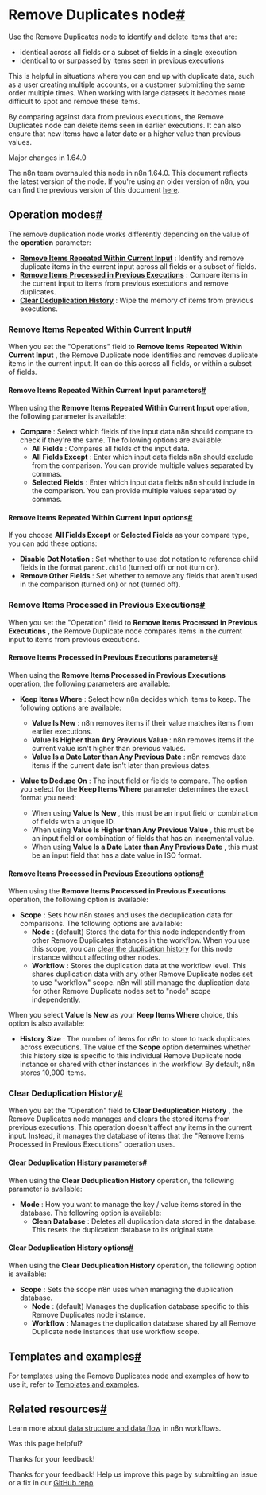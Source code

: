 [ ](https://github.com/n8n-io/n8n-docs/edit/main/docs/integrations/builtin/core-nodes/n8n-nodes-base.removeduplicates/index.md "Edit this page")

# Remove Duplicates node[#](#remove-duplicates-node "Permanent link")

Use the Remove Duplicates node to identify and delete items that are:

  * identical across all fields or a subset of fields in a single execution
  * identical to or surpassed by items seen in previous executions



This is helpful in situations where you can end up with duplicate data, such as a user creating multiple accounts, or a customer submitting the same order multiple times. When working with large datasets it becomes more difficult to spot and remove these items.

By comparing against data from previous executions, the Remove Duplicates node can delete items seen in earlier executions. It can also ensure that new items have a later date or a higher value than previous values.

Major changes in 1.64.0

The n8n team overhauled this node in n8n 1.64.0. This document reflects the latest version of the node. If you're using an older version of n8n, you can find the previous version of this document [here](https://github.com/n8n-io/n8n-docs/blob/7a66308290e6e5b104fcb82a3beafa0d6987df36/docs/integrations/builtin/core-nodes/n8n-nodes-base.removeduplicates.md).

## Operation modes[#](#operation-modes "Permanent link")

The remove duplication node works differently depending on the value of the **operation** parameter:

  * **[Remove Items Repeated Within Current Input](#remove-items-repeated-within-current-input)** : Identify and remove duplicate items in the current input across all fields or a subset of fields.
  * **[Remove Items Processed in Previous Executions](#remove-items-processed-in-previous-executions)** : Compare items in the current input to items from previous executions and remove duplicates.
  * **[Clear Deduplication History](#clear-deduplication-history)** : Wipe the memory of items from previous executions.



### Remove Items Repeated Within Current Input[#](#remove-items-repeated-within-current-input "Permanent link")

When you set the "Operations" field to **Remove Items Repeated Within Current Input** , the Remove Duplicate node identifies and removes duplicate items in the current input. It can do this across all fields, or within a subset of fields.

#### Remove Items Repeated Within Current Input parameters[#](#remove-items-repeated-within-current-input-parameters "Permanent link")

When using the **Remove Items Repeated Within Current Input** operation, the following parameter is available:

  * **Compare** : Select which fields of the input data n8n should compare to check if they're the same. The following options are available:
    * **All Fields** : Compares all fields of the input data.
    * **All Fields Except** : Enter which input data fields n8n should exclude from the comparison. You can provide multiple values separated by commas.
    * **Selected Fields** : Enter which input data fields n8n should include in the comparison. You can provide multiple values separated by commas.



#### Remove Items Repeated Within Current Input options[#](#remove-items-repeated-within-current-input-options "Permanent link")

If you choose **All Fields Except** or **Selected Fields** as your compare type, you can add these options:

  * **Disable Dot Notation** : Set whether to use dot notation to reference child fields in the format `parent.child` (turned off) or not (turn on).
  * **Remove Other Fields** : Set whether to remove any fields that aren't used in the comparison (turned on) or not (turned off).



### Remove Items Processed in Previous Executions[#](#remove-items-processed-in-previous-executions "Permanent link")

When you set the "Operation" field to **Remove Items Processed in Previous Executions** , the Remove Duplicate node compares items in the current input to items from previous executions.

#### Remove Items Processed in Previous Executions parameters[#](#remove-items-processed-in-previous-executions-parameters "Permanent link")

When using the **Remove Items Processed in Previous Executions** operation, the following parameters are available:

  * **Keep Items Where** : Select how n8n decides which items to keep. The following options are available:

    * **Value Is New** : n8n removes items if their value matches items from earlier executions.
    * **Value Is Higher than Any Previous Value** : n8n removes items if the current value isn't higher than previous values.
    * **Value Is a Date Later than Any Previous Date** : n8n removes date items if the current date isn't later than previous dates.
  * **Value to Dedupe On** : The input field or fields to compare. The option you select for the **Keep Items Where** parameter determines the exact format you need:

    * When using **Value Is New** , this must be an input field or combination of fields with a unique ID.
    * When using **Value Is Higher than Any Previous Value** , this must be an input field or combination of fields that has an incremental value.
    * When using **Value Is a Date Later than Any Previous Date** , this must be an input field that has a date value in ISO format.



#### Remove Items Processed in Previous Executions options[#](#remove-items-processed-in-previous-executions-options "Permanent link")

When using the **Remove Items Processed in Previous Executions** operation, the following option is available:

  * **Scope** : Sets how n8n stores and uses the deduplication data for comparisons. The following options are available:
    * **Node** : (default) Stores the data for this node independently from other Remove Duplicates instances in the workflow. When you use this scope, you can [clear the duplication history](#clear-deduplication-history) for this node instance without affecting other nodes.
    * **Workflow** : Stores the duplication data at the workflow level. This shares duplication data with any other Remove Duplicate nodes set to use "workflow" scope. n8n will still manage the duplication data for other Remove Duplicate nodes set to "node" scope independently.



When you select **Value Is New** as your **Keep Items Where** choice, this option is also available:

  * **History Size** : The number of items for n8n to store to track duplicates across executions. The value of the **Scope** option determines whether this history size is specific to this individual Remove Duplicate node instance or shared with other instances in the workflow. By default, n8n stores 10,000 items.



### Clear Deduplication History[#](#clear-deduplication-history "Permanent link")

When you set the "Operation" field to **Clear Deduplication History** , the Remove Duplicates node manages and clears the stored items from previous executions. This operation doesn't affect any items in the current input. Instead, it manages the database of items that the "Remove Items Processed in Previous Executions" operation uses.

#### Clear Deduplication History parameters[#](#clear-deduplication-history-parameters "Permanent link")

When using the **Clear Deduplication History** operation, the following parameter is available:

  * **Mode** : How you want to manage the key / value items stored in the database. The following option is available:
    * **Clean Database** : Deletes all duplication data stored in the database. This resets the duplication database to its original state.



#### Clear Deduplication History options[#](#clear-deduplication-history-options "Permanent link")

When using the **Clear Deduplication History** operation, the following option is available:

  * **Scope** : Sets the scope n8n uses when managing the duplication database.
    * **Node** : (default) Manages the duplication database specific to this Remove Duplicates node instance.
    * **Workflow** : Manages the duplication database shared by all Remove Duplicate node instances that use workflow scope.



## Templates and examples[#](#templates-and-examples "Permanent link")

For templates using the Remove Duplicates node and examples of how to use it, refer to [Templates and examples](templates-and-examples/).

## Related resources[#](#related-resources "Permanent link")

Learn more about [data structure and data flow](../../../../data/) in n8n workflows.

Was this page helpful? 

Thanks for your feedback! 

Thanks for your feedback! Help us improve this page by submitting an issue or a fix in our [GitHub repo](https://github.com/n8n-io/n8n-docs). 
